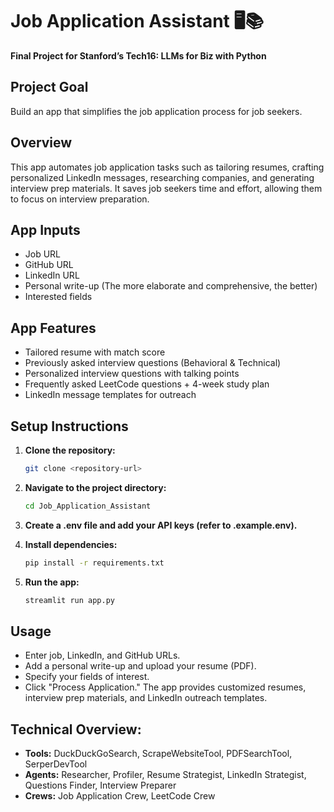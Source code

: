# Job Application Assistant 🖥️📚

**Final Project for Stanford’s Tech16: LLMs for Biz with Python**

## Project Goal

Build an app that simplifies the job application process for job seekers.

## Overview

This app automates job application tasks such as tailoring resumes, crafting personalized LinkedIn messages, researching companies, and generating interview prep materials. It saves job seekers time and effort, allowing them to focus on interview preparation.

## App Inputs

- Job URL
- GitHub URL
- LinkedIn URL
- Personal write-up (The more elaborate and comprehensive, the better)
- Interested fields

## App Features

- Tailored resume with match score
- Previously asked interview questions (Behavioral & Technical)
- Personalized interview questions with talking points
- Frequently asked LeetCode questions + 4-week study plan
- LinkedIn message templates for outreach

## Setup Instructions

1. **Clone the repository:**

   ```bash
   git clone <repository-url>
2. **Navigate to the project directory:**
   ```bash
   cd Job_Application_Assistant
3. **Create a .env file and add your API keys (refer to .example.env).**
4. **Install dependencies:**
   ```bash
   pip install -r requirements.txt
5. **Run the app:**
   ```bash
   streamlit run app.py

## Usage
- Enter job, LinkedIn, and GitHub URLs.
- Add a personal write-up and upload your resume (PDF).
- Specify your fields of interest.
- Click "Process Application."
The app provides customized resumes, interview prep materials, and LinkedIn outreach templates.

## Technical Overview:
- **Tools:** DuckDuckGoSearch, ScrapeWebsiteTool, PDFSearchTool, SerperDevTool
- **Agents:** Researcher, Profiler, Resume Strategist, LinkedIn Strategist, Questions Finder, Interview Preparer
- **Crews:** Job Application Crew, LeetCode Crew

